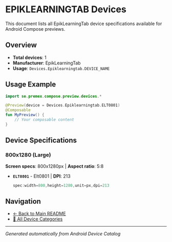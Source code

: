 # EPIKLEARNINGTAB Devices

This document lists all EpikLearningTab device specifications available for Android Compose previews.

## Overview

- **Total devices**: 1
- **Manufacturer**: EpikLearningTab
- **Usage**: `Devices.Epiklearningtab.DEVICE_NAME`

## Usage Example

```kotlin
import se.premex.compose.preview.devices.*

@Preview(device = Devices.Epiklearningtab.ELT0801)
@Composable
fun MyPreview() {
    // Your composable content
}
```

## Device Specifications

### 800x1280 (Large)

**Screen specs**: 800x1280px | **Aspect ratio**: 5:8

- **`ELT0801`** - Elt0801 | **DPI**: 213
  ```kotlin
  spec:width=800,height=1280,unit=px,dpi=213
  ```

## Navigation

- [← Back to Main README](../../README.md)
- [📱 All Device Categories](../README.md)

---
*Generated automatically from Android Device Catalog*
